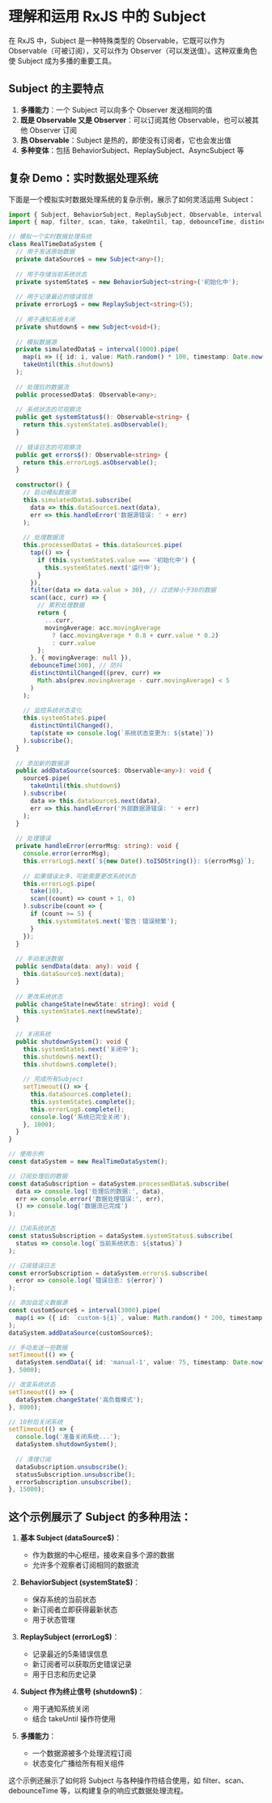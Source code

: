 # 理解和运用 RxJS 中的 Subject

在 RxJS 中，Subject 是一种特殊类型的 Observable，它既可以作为 Observable（可被订阅），又可以作为 Observer（可以发送值）。这种双重角色使 Subject 成为多播的重要工具。

## Subject 的主要特点

1. **多播能力**：一个 Subject 可以向多个 Observer 发送相同的值
2. **既是 Observable 又是 Observer**：可以订阅其他 Observable，也可以被其他 Observer 订阅
3. **热 Observable**：Subject 是热的，即使没有订阅者，它也会发出值
4. **多种变体**：包括 BehaviorSubject、ReplaySubject、AsyncSubject 等

## 复杂 Demo：实时数据处理系统

下面是一个模拟实时数据处理系统的复杂示例，展示了如何灵活运用 Subject：

```typescript
import { Subject, BehaviorSubject, ReplaySubject, Observable, interval, merge } from 'rxjs';
import { map, filter, scan, take, takeUntil, tap, debounceTime, distinctUntilChanged, switchMap } from 'rxjs/operators';

// 模拟一个实时数据处理系统
class RealTimeDataSystem {
  // 用于发送原始数据
  private dataSource$ = new Subject<any>();
  
  // 用于存储当前系统状态
  private systemState$ = new BehaviorSubject<string>('初始化中');
  
  // 用于记录最近的错误信息
  private errorLog$ = new ReplaySubject<string>(5);
  
  // 用于通知系统关闭
  private shutdown$ = new Subject<void>();
  
  // 模拟数据源
  private simulatedData$ = interval(1000).pipe(
    map(i => ({ id: i, value: Math.random() * 100, timestamp: Date.now() })),
    takeUntil(this.shutdown$)
  );
  
  // 处理后的数据流
  public processedData$: Observable<any>;
  
  // 系统状态的可观察流
  public get systemStatus$(): Observable<string> {
    return this.systemState$.asObservable();
  }
  
  // 错误日志的可观察流
  public get errors$(): Observable<string> {
    return this.errorLog$.asObservable();
  }
  
  constructor() {
    // 启动模拟数据源
    this.simulatedData$.subscribe(
      data => this.dataSource$.next(data),
      err => this.handleError('数据源错误: ' + err)
    );
    
    // 处理数据流
    this.processedData$ = this.dataSource$.pipe(
      tap(() => {
        if (this.systemState$.value === '初始化中') {
          this.systemState$.next('运行中');
        }
      }),
      filter(data => data.value > 30), // 过滤掉小于30的数据
      scan((acc, curr) => {
        // 累积处理数据
        return {
          ...curr,
          movingAverage: acc.movingAverage 
            ? (acc.movingAverage * 0.8 + curr.value * 0.2) 
            : curr.value
        };
      }, { movingAverage: null }),
      debounceTime(300), // 防抖
      distinctUntilChanged((prev, curr) => 
        Math.abs(prev.movingAverage - curr.movingAverage) < 5
      )
    );
    
    // 监控系统状态变化
    this.systemState$.pipe(
      distinctUntilChanged(),
      tap(state => console.log(`系统状态变更为: ${state}`))
    ).subscribe();
  }
  
  // 添加新的数据源
  public addDataSource(source$: Observable<any>): void {
    source$.pipe(
      takeUntil(this.shutdown$)
    ).subscribe(
      data => this.dataSource$.next(data),
      err => this.handleError('外部数据源错误: ' + err)
    );
  }
  
  // 处理错误
  private handleError(errorMsg: string): void {
    console.error(errorMsg);
    this.errorLog$.next(`${new Date().toISOString()}: ${errorMsg}`);
    
    // 如果错误太多，可能需要更改系统状态
    this.errorLog$.pipe(
      take(10),
      scan((count) => count + 1, 0)
    ).subscribe(count => {
      if (count >= 5) {
        this.systemState$.next('警告：错误频繁');
      }
    });
  }
  
  // 手动发送数据
  public sendData(data: any): void {
    this.dataSource$.next(data);
  }
  
  // 更改系统状态
  public changeState(newState: string): void {
    this.systemState$.next(newState);
  }
  
  // 关闭系统
  public shutdownSystem(): void {
    this.systemState$.next('关闭中');
    this.shutdown$.next();
    this.shutdown$.complete();
    
    // 完成所有Subject
    setTimeout(() => {
      this.dataSource$.complete();
      this.systemState$.complete();
      this.errorLog$.complete();
      console.log('系统已完全关闭');
    }, 1000);
  }
}

// 使用示例
const dataSystem = new RealTimeDataSystem();

// 订阅处理后的数据
const dataSubscription = dataSystem.processedData$.subscribe(
  data => console.log('处理后的数据:', data),
  err => console.error('数据处理错误:', err),
  () => console.log('数据流已完成')
);

// 订阅系统状态
const statusSubscription = dataSystem.systemStatus$.subscribe(
  status => console.log(`当前系统状态: ${status}`)
);

// 订阅错误日志
const errorSubscription = dataSystem.errors$.subscribe(
  error => console.log(`错误日志: ${error}`)
);

// 添加自定义数据源
const customSource$ = interval(3000).pipe(
  map(i => ({ id: `custom-${i}`, value: Math.random() * 200, timestamp: Date.now(), source: 'custom' }))
);
dataSystem.addDataSource(customSource$);

// 手动发送一些数据
setTimeout(() => {
  dataSystem.sendData({ id: 'manual-1', value: 75, timestamp: Date.now(), source: 'manual' });
}, 5000);

// 改变系统状态
setTimeout(() => {
  dataSystem.changeState('高负载模式');
}, 8000);

// 10秒后关闭系统
setTimeout(() => {
  console.log('准备关闭系统...');
  dataSystem.shutdownSystem();
  
  // 清理订阅
  dataSubscription.unsubscribe();
  statusSubscription.unsubscribe();
  errorSubscription.unsubscribe();
}, 15000);
```

## 这个示例展示了 Subject 的多种用法：

1. **基本 Subject (dataSource$)**：
   - 作为数据的中心枢纽，接收来自多个源的数据
   - 允许多个观察者订阅相同的数据流

2. **BehaviorSubject (systemState$)**：
   - 保存系统的当前状态
   - 新订阅者立即获得最新状态
   - 用于状态管理

3. **ReplaySubject (errorLog$)**：
   - 记录最近的5条错误信息
   - 新订阅者可以获取历史错误记录
   - 用于日志和历史记录

4. **Subject 作为终止信号 (shutdown$)**：
   - 用于通知系统关闭
   - 结合 takeUntil 操作符使用

5. **多播能力**：
   - 一个数据源被多个处理流程订阅
   - 状态变化广播给所有相关组件

这个示例还展示了如何将 Subject 与各种操作符结合使用，如 filter、scan、debounceTime 等，以构建复杂的响应式数据处理流程。